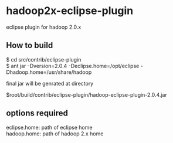 hadoop2x-eclipse-plugin
=======================

eclipse plugin for hadoop 2.0.x
 

How to build
----------------------------------------

  $ cd src/contrib/eclipse-plugin  
  $ ant jar -Dversion=2.0.4 -Declipse.home=/opt/eclipse -Dhadoop.home=/usr/share/hadoop  

final jar will be genrated at directory 

  $root/build/contrib/eclipse-plugin/hadoop-eclipse-plugin-2.0.4.jar

options required
--------------------------------------
  eclipse.home: path of eclipse home  
  hadoop.home: path of hadoop 2.x home
 
